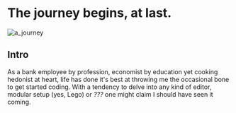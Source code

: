 # The journey begins, at last.

![a_journey](images/aragonian_mountains.jpeg)

## Intro

As a bank employee by profession, economist by education yet cooking hedonist at heart, life has done it's best at throwing me the occasional bone to get started coding. With a tendency to delve into any kind of editor, modular setup (yes, Lego) or *???* one might claim I should have seen it coming. 

